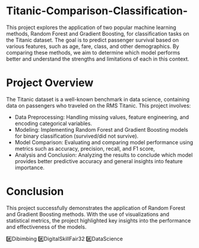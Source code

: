 # Titanic-Comparison-Classification-
This project explores the application of two popular machine learning methods, Random Forest and Gradient Boosting, for classification tasks on the Titanic dataset. The goal is to predict passenger survival based on various features, such as age, fare, class, and other demographics. By comparing these methods, we aim to determine which model performs better and understand the strengths and limitations of each in this context.

# Project Overview
The Titanic dataset is a well-known benchmark in data science, containing data on passengers who traveled on the RMS Titanic. This project involves:
* Data Preprocessing: Handling missing values, feature engineering, and encoding categorical variables.
* Modeling: Implementing Random Forest and Gradient Boosting models for binary classification (survived/did not survive).
* Model Comparison: Evaluating and comparing model performance using metrics such as accuracy, precision, recall, and F1 score, 
* Analysis and Conclusion: Analyzing the results to conclude which model provides better predictive accuracy and general insights into feature importance.

# Conclusion
This project successfully demonstrates the application of Random Forest and Gradient Boosting methods. With the use of visualizations and statistical metrics, the project highlighted key insights into the performance and effectiveness of the models.




:hash:Dibimbing
:hash:DigitalSkillFair32
:hash:DataScience

